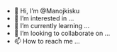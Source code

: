 - 👋 Hi, I’m @Manojkisku
- 👀 I’m interested in ...
- 🌱 I’m currently learning ...
- 💞️ I’m looking to collaborate on ...
- 📫 How to reach me ...

<!---
Manojkisku/Manojkisku is a ✨ special ✨ repository because its `README.md` (this file) appears on your GitHub profile.
You can click the Preview link to take a look at your changes.
--->
